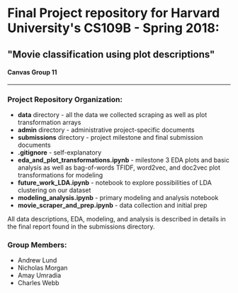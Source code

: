 # Final Project repository for Harvard University's CS109B - Spring 2018:
## "Movie classification using plot descriptions"
#### Canvas Group 11

---

### Project Repository Organization:
- **data** directory - all the data we collected scraping as well as plot
transformation arrays
- **admin** directory - administrative project-specific documents
- **submissions** directory - project milestone and final submission documents
- **.gitignore** - self-explanatory
- **eda_and_plot_transformations.ipynb** - milestone 3 EDA plots and basic analysis as well as bag-of-words TFIDF, word2vec, and doc2vec plot transformations for modeling
- **future_work_LDA.ipynb** - notebook to explore possibilities of LDA
clustering on our dataset
- **modeling_analysis.ipynb** - primary modeling and analysis notebook
- **movie_scraper_and_prep.ipynb** - data collection and initial prep

All data descriptions, EDA, modeling, and analysis is described in details in the
final report found in the submissions directory.

### Group Members:
- Andrew Lund
- Nicholas Morgan
- Amay Umradia
- Charles Webb
